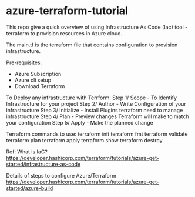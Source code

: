 # azure-terraform-tutorial

This repo give a quick overview of using Infrastructure As Code (Iac) tool - terraform to provision resources in Azure cloud.

The main.tf is the terraform file that contains configuration to provision infrastructure.

Pre-requisites:
- Azure Subscription
- Azure cli setup
- Download Terraform

To Deploy any infrastructure with Terrform:
Step 1/ Scope - To Identify Infrastructure for your project
Step 2/ Author - Write Configuration of your infrastructure 
Step 3/ Initialize - Install Plugins terraform need to manage infrastructure
Step 4/ Plan - Preview changes Terraform will make to match your configuration
Step 5/ Apply - Make the planned change

Terraform commands to use:
terraform init
terraform fmt
terraform validate
terraform plan
terraform apply
terraform show
terraform destroy

Ref: What is IaC?
https://developer.hashicorp.com/terraform/tutorials/azure-get-started/infrastructure-as-code

Details of steps to configure Azure/Terraform
https://developer.hashicorp.com/terraform/tutorials/azure-get-started/azure-build